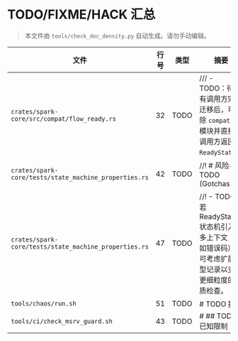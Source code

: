 # TODO/FIXME/HACK 汇总

> 本文件由 `tools/check_doc_density.py` 自动生成。请勿手动编辑。

| 文件 | 行号 | 类型 | 摘要 |
| --- | --- | --- | --- |
| `crates/spark-core/src/compat/flow_ready.rs` | 32 | TODO | /// - TODO：待所有调用方完成迁移后，可删除 `compat_v0` 模块并直接让调用方返回 `ReadyState`。 |
| `crates/spark-core/tests/state_machine_properties.rs` | 42 | TODO | //! # 风险与 TODO (Gotchas) |
| `crates/spark-core/tests/state_machine_properties.rs` | 47 | TODO | //! - TODO：若 ReadyState 状态机引入更多上下文（例如错误码），可考虑扩展模型记录以支持更细粒度的性质检查。 |
| `tools/chaos/run.sh` | 51 | TODO | # TODO 提示 |
| `tools/ci/check_msrv_guard.sh` | 43 | TODO | # ## TODO / 已知限制 |
